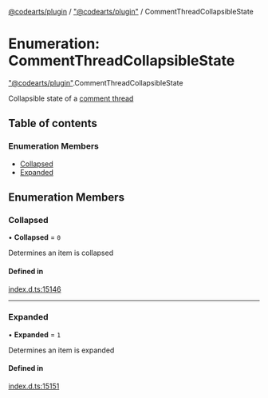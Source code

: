 [@codearts/plugin](../README.md) / ["@codearts/plugin"](../modules/_codearts_plugin_.md) / CommentThreadCollapsibleState

# Enumeration: CommentThreadCollapsibleState

["@codearts/plugin"](../modules/_codearts_plugin_.md).CommentThreadCollapsibleState

Collapsible state of a [comment thread](../interfaces/codearts_plugin_.CommentThread.md)

## Table of contents

### Enumeration Members

- [Collapsed](codearts_plugin_.CommentThreadCollapsibleState.md#collapsed)
- [Expanded](codearts_plugin_.CommentThreadCollapsibleState.md#expanded)

## Enumeration Members

### Collapsed

• **Collapsed** = ``0``

Determines an item is collapsed

#### Defined in

[index.d.ts:15146](https://github.com/huaweicloud/cloudide-plugin-api/blob/4d28848/index.d.ts#L15146)

___

### Expanded

• **Expanded** = ``1``

Determines an item is expanded

#### Defined in

[index.d.ts:15151](https://github.com/huaweicloud/cloudide-plugin-api/blob/4d28848/index.d.ts#L15151)
